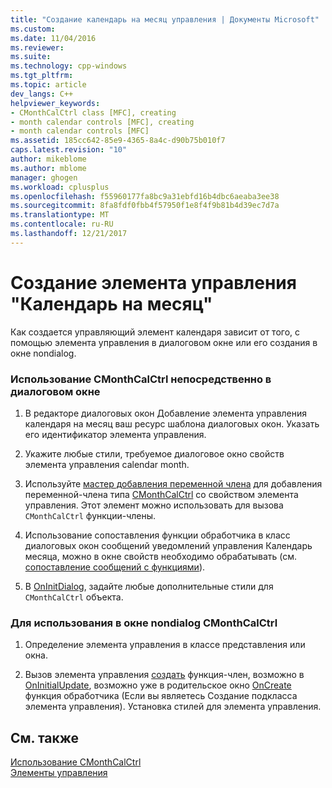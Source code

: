 ```yaml
---
title: "Создание календарь на месяц управления | Документы Microsoft"
ms.custom: 
ms.date: 11/04/2016
ms.reviewer: 
ms.suite: 
ms.technology: cpp-windows
ms.tgt_pltfrm: 
ms.topic: article
dev_langs: C++
helpviewer_keywords:
- CMonthCalCtrl class [MFC], creating
- month calendar controls [MFC], creating
- month calendar controls [MFC]
ms.assetid: 185cc642-85e9-4365-8a4c-d90b75b010f7
caps.latest.revision: "10"
author: mikeblome
ms.author: mblome
manager: ghogen
ms.workload: cplusplus
ms.openlocfilehash: f55960177fa8bc9a31ebfd16b4dbc6aeaba3ee38
ms.sourcegitcommit: 8fa8fdf0fbb4f57950f1e8f4f9b81b4d39ec7d7a
ms.translationtype: MT
ms.contentlocale: ru-RU
ms.lasthandoff: 12/21/2017
---
```

# <a name="creating-the-month-calendar-control"></a>Создание элемента управления "Календарь на месяц"
Как создается управляющий элемент календаря зависит от того, с помощью элемента управления в диалоговом окне или его создания в окне nondialog.  
  
### <a name="to-use-cmonthcalctrl-directly-in-a-dialog-box"></a>Использование CMonthCalCtrl непосредственно в диалоговом окне  
  
1.  В редакторе диалоговых окон Добавление элемента управления календаря на месяц ваш ресурс шаблона диалоговых окон. Указать его идентификатор элемента управления.  
  
2.  Укажите любые стили, требуемое диалоговое окно свойств элемента управления calendar month.  
  
3.  Используйте [мастер добавления переменной члена](../ide/adding-a-member-variable-visual-cpp.md) для добавления переменной-члена типа [CMonthCalCtrl](../mfc/reference/cmonthcalctrl-class.md) со свойством элемента управления. Этот элемент можно использовать для вызова `CMonthCalCtrl` функции-члены.  
  
4.  Использование сопоставления функции обработчика в класс диалоговых окон сообщений уведомлений управления Календарь месяца, можно в окне свойств необходимо обрабатывать (см. [сопоставление сообщений с функциями](../mfc/reference/mapping-messages-to-functions.md)).  
  
5.  В [OnInitDialog](../mfc/reference/cdialog-class.md#oninitdialog), задайте любые дополнительные стили для `CMonthCalCtrl` объекта.  
  
### <a name="to-use-cmonthcalctrl-in-a-nondialog-window"></a>Для использования в окне nondialog CMonthCalCtrl  
  
1.  Определение элемента управления в классе представления или окна.  
  
2.  Вызов элемента управления [создать](../mfc/reference/cmonthcalctrl-class.md#create) функция-член, возможно в [OnInitialUpdate](../mfc/reference/cview-class.md#oninitialupdate), возможно уже в родительское окно [OnCreate](../mfc/reference/cwnd-class.md#oncreate) функция обработчика (Если вы являетесь Создание подкласса элемента управления). Установка стилей для элемента управления.  
  
## <a name="see-also"></a>См. также  
 [Использование CMonthCalCtrl](../mfc/using-cmonthcalctrl.md)   
 [Элементы управления](../mfc/controls-mfc.md)

